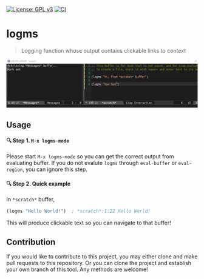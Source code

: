 [![License: GPL v3](https://img.shields.io/badge/License-GPL%20v3-blue.svg)](https://www.gnu.org/licenses/gpl-3.0)
[![CI](https://github.com/jcs-elpa/logms/actions/workflows/test.yml/badge.svg)](https://github.com/jcs-elpa/logms/actions/workflows/test.yml)

# logms
> Logging function whose output contains clickable links to context

<p align="center">
  <img src="./etc/demo.gif"/>
</p>

## Usage

#### :mag: Step 1. `M-x logms-mode`

Please start `M-x logms-mode` so you can get the correct output from evaluating
buffer. If you do not evalute `logms` through `eval-buffer` or `eval-region`,
you can ignore this step.

#### :mag: Step 2. Quick example

In `*scratch*` buffer,

```el
(logms "Hello World!")  ; *scratch*:1:22 Hello World!
```

This will produce clickable text so you can navigate to that buffer!

## Contribution

If you would like to contribute to this project, you may either
clone and make pull requests to this repository. Or you can
clone the project and establish your own branch of this tool.
Any methods are welcome!
